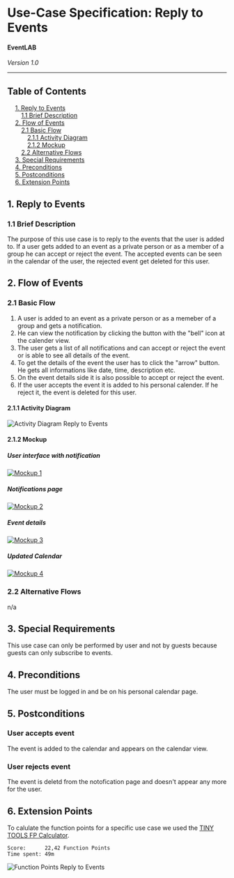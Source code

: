 # Use-Case Specification: Reply to Events
#### EventLAB

*Version 1.0*

---
## Table of Contents

&emsp; [1. Reply to Events](#1-reply-to-events)<br/>
&emsp;&emsp; [1.1 Brief Description](#11-brief-description)<br/>
&emsp; [2. Flow of Events](#2-flow-of-events)<br/>
&emsp;&emsp; [2.1 Basic Flow](#21-basic-flow)<br/>
&emsp;&emsp;&emsp; [2.1.1 Activity Diagram](#211-activity-diagram)<br/>
&emsp;&emsp;&emsp; [2.1.2 Mockup](#212-mockup)<br/>
&emsp;&emsp; [2.2 Alternative Flows](#22-alternative-flows)<br/>
&emsp; [3. Special Requirements](#3-special-requirements)<br/>
&emsp; [4. Preconditions](#4-preconditions)<br/>
&emsp; [5. Postconditions](#5-postconditions)<br/>
&emsp; [6. Extension Points](#6-extension-points)<br/>

## 1. Reply to Events

### 1.1 Brief Description
The purpose of this use case is to reply to the events that the user is added to. If a user gets added to an event as a private person or as a member of a group he can accept or reject the event. The accepted events can be seen in the calendar of the user, the rejected event get deleted for this user.

## 2. Flow of Events

### 2.1 Basic Flow

1. A user is added to an event as a private person or as a memeber of a group and gets a notification.
2. He can view the notification by clicking the button with the "bell" icon at the calender view.
3. The user gets a list of all notifications and can accept or reject the event or is able to see all details of the event.
4. To get the details of the event the user has to click the "arrow" button. He gets all informations like date, time, description etc.
5. On the event details side it is also possible to accept or reject the event.
6. If the user accepts the event it is added to his personal calender. If he reject it, the event is deleted for this user.

#### 2.1.1 Activity Diagram

![Activity Diagram Reply to Events](Activity%20Diagrams/Activity-Diagram-Reply-to-Events.png)

#### 2.1.2 Mockup

##### User interface with notification
[![Mockup 1](Mockups/01%20-%20User%20Interface%20with%20Notification.png)](https://github.com/tarjmp/eventlab-doc/blob/master/Software%20Requirements%20Specification/Use%20Cases/Reply%20to%20Events/Mockups/01%20-%20User%20Interface%20with%20Notification.png)

##### Notifications page
[![Mockup 2](Mockups/02%20-%20Notifications.png)](https://github.com/tarjmp/eventlab-doc/blob/master/Software%20Requirements%20Specification/Use%20Cases/Reply%20to%20Events/Mockups/02%20-%20Notifications.png)

##### Event details
[![Mockup 3](Mockups/03%20-%20Details%20of%20Event.png)](https://github.com/tarjmp/eventlab-doc/blob/master/Software%20Requirements%20Specification/Use%20Cases/Reply%20to%20Events/Mockups/03%20-%20Details%20of%20Event.png)

##### Updated Calendar
[![Mockup 4](Mockups/04%20-%20New%20Event%20in%20Calendar.png)](https://github.com/tarjmp/eventlab-doc/blob/master/Software%20Requirements%20Specification/Use%20Cases/Reply%20to%20Events/Mockups/04%20-%20New%20Event%20in%20Calendar.png)


### 2.2 Alternative Flows

n/a

## 3. Special Requirements

This use case can only be performed by user and not by guests because guests can only subscribe to events.

## 4. Preconditions

The user must be logged in and be on his personal calendar page.

## 5. Postconditions

### User accepts event
The event is added to the calendar and appears on the calendar view.

### User rejects event
The event is deletd from the notofication page and doesn't appear any more for the user.

## 6. Extension Points

To calulate the function points for a specific use case we used the [TINY TOOLS FP Calculator](http://groups.umd.umich.edu/cis/course.des/cis525/js/f00/harvey/FP_Calc.html).

    Score:      22,42 Function Points
    Time spent: 49m
	
![Function Points Reply to Events](FP-Reply-to-Events.png)
